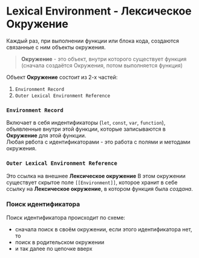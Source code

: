 # Lexical Environment - Лексическое Окружение
 Каждый раз, при выполнении функции или блока кода, создаются связанные с ним объекты окружения.  

> **Окружение** - это объект, внутри которого существует функция (сначала создаётся Окружения, потом выполняется функция)

Объект **Окружение** состоит из 2-х частей:  
1. `Environment Record`
2. `Outer Lexical Environment Reference`

### `Environment Record`  
Включает в себя индентификаторы (`let`, `const`, `var`, `function`), объявленные внутри этой функции, которые записываются в 
**Окружение** для этой функции.  
Любая рвбота с идентификаторами - это работа с полями и методами окружения.

### `Outer Lexical Environment Reference`  
Это ссылка на внешнее **Лексическое окружение** 
В этом окружении существует скрытое поле `[[Environment]]`, которое хранит в себе ссылку на **Лексическое окружение**, в котором функция 
была _создана_.

### Поиск идентификатора
Поиск идентификатора происходит по схеме:  
- сначала поиск в своём окружении, если этого идентификатора нет, то
- поиск в родительском окружении 
- и так далее по цепочке вверх
